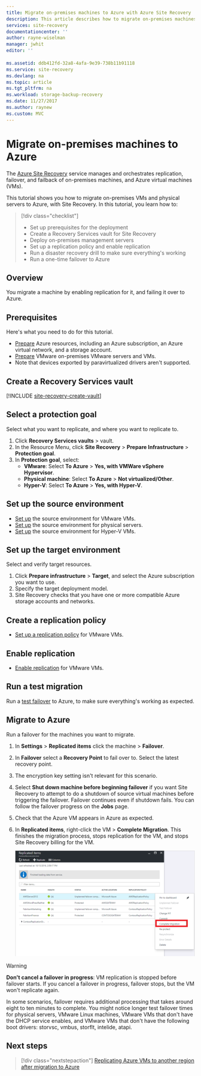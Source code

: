 ```yaml
---
title: Migrate on-premises machines to Azure with Azure Site Recovery | Microsoft Docs
description: This article describes how to migrate on-premises machines to Azure, using Azure Site Recovery.
services: site-recovery
documentationcenter: ''
author: rayne-wiselman
manager: jwhit
editor: ''

ms.assetid: ddb412fd-32a8-4afa-9e39-738b11b91118
ms.service: site-recovery
ms.devlang: na
ms.topic: article
ms.tgt_pltfrm: na
ms.workload: storage-backup-recovery
ms.date: 11/27/2017
ms.author: raynew
ms.custom: MVC
---
```

# Migrate on-premises machines to Azure

The [Azure Site Recovery](../site-recovery-overview.md) service manages and orchestrates replication, failover, and failback of on-premises machines, and Azure virtual machines (VMs).

This tutorial shows you how to migrate on-premises VMs and physical servers to Azure, with Site Recovery. In this tutorial, you learn how to:

> [!div class="checklist"]
> * Set up prerequisites for the deployment
> * Create a Recovery Services vault for Site Recovery
> * Deploy on-premises management servers
> * Set up a replication policy and enable replication
> * Run a disaster recovery drill to make sure everything's working
> * Run a one-time failover to Azure

## Overview

You migrate a machine by enabling replication for it, and failing it over to Azure.


## Prerequisites

Here's what you need to do for this tutorial.

- [Prepare](../tutorial-prepare-azure.md) Azure resources, including an Azure subscription, an Azure virtual network, and a storage account.
- [Prepare](../tutorial-prepare-on-premises-vmware.md) VMware on-premises VMware servers and VMs.
- Note that devices exported by paravirtualized drivers aren't supported.


## Create a Recovery Services vault

[!INCLUDE [site-recovery-create-vault](../../../includes/site-recovery-create-vault.md)]

## Select a protection goal

Select what you want to replicate, and where you want to replicate to.
1. Click **Recovery Services vaults** > vault.
2. In the Resource Menu, click **Site Recovery** > **Prepare Infrastructure** > **Protection goal**.
3. In **Protection goal**, select:
    - **VMware**: Select **To Azure** > **Yes, with VMWare vSphere Hypervisor**.
    - **Physical machine**: Select **To Azure** > **Not virtualized/Other**.
    - **Hyper-V**: Select **To Azure** > **Yes, with Hyper-V**.


## Set up the source environment

- [Set up](../tutorial-vmware-to-azure.md#set-up-the-source-environment) the source environment for VMware VMs.
- [Set up](../tutorial-physical-to-azure.md#set-up-the-source-environment) the source environment for physical servers.
- [Set up](../tutorial-hyper-v-to-azure.md#set-up-the-source-environment) the source environment for Hyper-V VMs.

## Set up the target environment

Select and verify target resources.

1. Click **Prepare infrastructure** > **Target**, and select the Azure subscription you want to use.
2. Specify the target deployment model.
3. Site Recovery checks that you have one or more compatible Azure storage accounts and networks.

## Create a replication policy

- [Set up a replication policy](../tutorial-vmware-to-azure.md#create-a-replication-policy) for VMware VMs.


## Enable replication

- [Enable replication](../tutorial-vmware-to-azure.md#enable-replication) for VMware VMs.


## Run a test migration

Run a [test failover](../tutorial-dr-drill-azure.md) to Azure, to make sure everything's working as expected.


## Migrate to Azure

Run a failover for the machines you want to migrate.

1. In **Settings** > **Replicated items** click the machine > **Failover**.
2. In **Failover** select a **Recovery Point** to fail over to. Select the latest recovery point.
3. The encryption key setting isn't relevant for this scenario.
4. Select **Shut down machine before beginning failover** if you want Site Recovery to attempt to do a shutdown of source virtual machines before triggering the failover. Failover continues even if shutdown fails. You can follow the failover progress on the **Jobs** page.
5. Check that the Azure VM appears in Azure as expected.
6. In **Replicated items**, right-click the VM > **Complete Migration**. This finishes the migration process, stops replication for the VM, and stops Site Recovery billing for the VM.

    ![Complete migration](./media/tutorial-migrate-on-premises-to-azure/complete-migration.png)


> [!WARNING]
> **Don't cancel a failover in progress**: VM replication is stopped before failover starts. If you cancel a failover in progress, failover stops, but the VM won't replicate again.

In some scenarios, failover requires additional processing that takes around eight to ten minutes to complete. You might notice longer test failover times for physical servers, VMware Linux machines, VMware VMs that don't have the DHCP service enables, and VMware VMs that don't have the following boot drivers: storvsc, vmbus, storflt, intelide, atapi.


## Next steps

> [!div class="nextstepaction"]
> [Replicating Azure VMs to another region after migration to Azure](site-recovery-azure-to-azure-after-migration.md)
